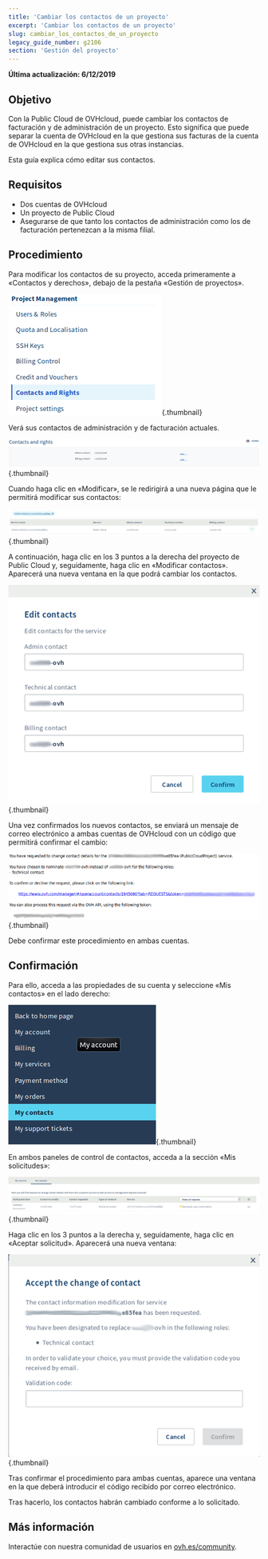 ```yaml
---
title: 'Cambiar los contactos de un proyecto'
excerpt: 'Cambiar los contactos de un proyecto'
slug: cambiar_los_contactos_de_un_proyecto
legacy_guide_number: g2106
section: 'Gestión del proyecto'
---
```


**Última actualización: 6/12/2019**

## Objetivo
Con la Public Cloud de OVHcloud, puede cambiar los contactos de facturación y de administración de un proyecto.
Esto significa que puede separar la cuenta de OVHcloud en la que gestiona sus facturas de la cuenta de OVHcloud en la que gestiona sus otras instancias. 

Esta guía explica cómo editar sus contactos.


## Requisitos

- Dos cuentas de OVHcloud
- Un proyecto de Public Cloud
- Asegurarse de que tanto los contactos de administración como los de facturación pertenezcan a la misma filial.

## Procedimiento

Para modificar los contactos de su proyecto, acceda primeramente a «Contactos y derechos», debajo de la pestaña «Gestión de proyectos».

![cambiar-contactos](images/contact.png){.thumbnail}

Verá sus contactos de administración y de facturación actuales.

![cambiar-contactos](images/contact1.png){.thumbnail}

Cuando haga clic en «Modificar», se le redirigirá a una nueva página que le permitirá modificar sus contactos:

![cambiar-contactos](images/contactchange.png){.thumbnail}

A continuación, haga clic en los 3 puntos a la derecha del proyecto de Public Cloud y, seguidamente, haga clic en «Modificar contactos». Aparecerá una nueva ventana en la que podrá cambiar los contactos.

![cambiar-contactos](images/contactchange1.png){.thumbnail}

Una vez confirmados los nuevos contactos, se enviará un mensaje de correo electrónico a ambas cuentas de OVHcloud con un código que permitirá confirmar el cambio:

![cambiar-contactos](images/contactchange2.png){.thumbnail}

Debe confirmar este procedimiento en ambas cuentas.

## Confirmación

Para ello, acceda a las propiedades de su cuenta y seleccione «Mis contactos» en el lado derecho:

![cambiar-contactos](images/controlpanel.png){.thumbnail}

En ambos paneles de control de contactos, acceda a la sección «Mis solicitudes»:

![cambiar-contactos](images/controlpanel1.png){.thumbnail}

Haga clic en los 3 puntos a la derecha y, seguidamente, haga clic en «Aceptar solicitud». Aparecerá una nueva ventana: 

![cambiar-contactos](images/contactchange3.png){.thumbnail}

Tras confirmar el procedimiento para ambas cuentas, aparece una ventana en la que deberá introducir el código recibido por correo electrónico.

Tras hacerlo, los contactos habrán cambiado conforme a lo solicitado.

## Más información

Interactúe con nuestra comunidad de usuarios en [ovh.es/community](https://www.ovh.es/community/).